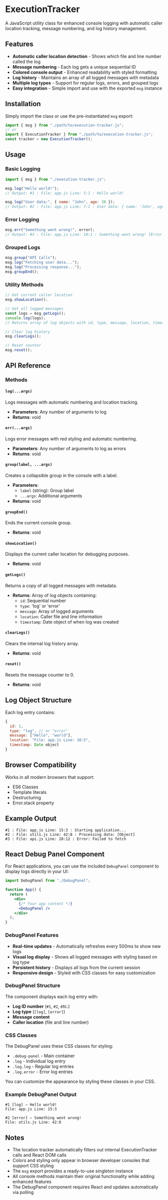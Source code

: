 # ExecutionTracker

A JavaScript utility class for enhanced console logging with automatic caller location tracking, message numbering, and log history management.

## Features

- **Automatic caller location detection** - Shows which file and line number called the log
- **Message numbering** - Each log gets a unique sequential ID
- **Colored console output** - Enhanced readability with styled formatting
- **Log history** - Maintains an array of all logged messages with metadata
- **Multiple log types** - Support for regular logs, errors, and grouped logs
- **Easy integration** - Simple import and use with the exported `msg` instance

## Installation

Simply import the class or use the pre-instantiated `msg` export:

```javascript
import { msg } from "./path/to/execution-tracker.js";
// or
import { ExecutionTracker } from "./path/to/execution-tracker.js";
const tracker = new ExecutionTracker();
```

## Usage

### Basic Logging

```javascript
import { msg } from "./execution-tracker.js";

msg.log("Hello world!");
// Output: #1 : File: app.js Line: 5:1 : Hello world!

msg.log("User data:", { name: "John", age: 30 });
// Output: #2 : File: app.js Line: 7:1 : User data: { name: 'John', age: 30 }
```

### Error Logging

```javascript
msg.err("Something went wrong!", error);
// Output: #3 : File: app.js Line: 10:1 : Something went wrong! [Error object]
```

### Grouped Logs

```javascript
msg.group("API Calls");
msg.log("Fetching user data...");
msg.log("Processing response...");
msg.groupEnd();
```

### Utility Methods

```javascript
// Get current caller location
msg.showLocation();

// Get all logged messages
const logs = msg.getLogs();
console.log(logs);
// Returns array of log objects with id, type, message, location, timestamp

// Clear log history
msg.clearLogs();

// Reset counter
msg.reset();
```

## API Reference

### Methods

#### `log(...args)`

Logs messages with automatic numbering and location tracking.

- **Parameters**: Any number of arguments to log
- **Returns**: void

#### `err(...args)`

Logs error messages with red styling and automatic numbering.

- **Parameters**: Any number of arguments to log as errors
- **Returns**: void

#### `group(label, ...args)`

Creates a collapsible group in the console with a label.

- **Parameters**:
  - `label` (string): Group label
  - `...args`: Additional arguments
- **Returns**: void

#### `groupEnd()`

Ends the current console group.

- **Returns**: void

#### `showLocation()`

Displays the current caller location for debugging purposes.

- **Returns**: void

#### `getLogs()`

Returns a copy of all logged messages with metadata.

- **Returns**: Array of log objects containing:
  - `id`: Sequential number
  - `type`: 'log' or 'error'
  - `message`: Array of logged arguments
  - `location`: Caller file and line information
  - `timestamp`: Date object of when log was created

#### `clearLogs()`

Clears the internal log history array.

- **Returns**: void

#### `reset()`

Resets the message counter to 0.

- **Returns**: void

## Log Object Structure

Each log entry contains:

```javascript
{
  id: 1,
  type: "log", // or "error"
  message: ["Hello", "world"],
  location: "File: app.js Line: 10:5",
  timestamp: Date object
}
```

## Browser Compatibility

Works in all modern browsers that support:

- ES6 Classes
- Template literals
- Destructuring
- Error.stack property

## Example Output

```
#1 : File: app.js Line: 15:3 : Starting application...
#2 : File: utils.js Line: 42:8 : Processing data: [Object]
#3 : File: api.js Line: 28:12 : Error: Failed to fetch
```

## React Debug Panel Component

For React applications, you can use the included `DebugPanel` component to display logs directly in your UI:

```jsx
import DebugPanel from "./DebugPanel";

function App() {
  return (
    <div>
      {/* Your app content */}
      <DebugPanel />
    </div>
  );
}
```

### DebugPanel Features

- **Real-time updates** - Automatically refreshes every 500ms to show new logs
- **Visual log display** - Shows all logged messages with styling based on log type
- **Persistent history** - Displays all logs from the current session
- **Responsive design** - Styled with CSS classes for easy customization

### DebugPanel Structure

The component displays each log entry with:

- **Log ID number** (`#1`, `#2`, etc.)
- **Log type** (`[log]`, `[error]`)
- **Message content**
- **Caller location** (file and line number)

### CSS Classes

The DebugPanel uses these CSS classes for styling:

- `.debug-panel` - Main container
- `.log` - Individual log entry
- `.log.log` - Regular log entries
- `.log.error` - Error log entries

You can customize the appearance by styling these classes in your CSS.

### Example DebugPanel Output

```
#1 [log] — Hello world!
File: app.js Line: 15:3

#2 [error] — Something went wrong!
File: utils.js Line: 42:8
```

## Notes

- The location tracker automatically filters out internal ExecutionTracker calls and React DOM calls
- Colors and styling only appear in browser developer consoles that support CSS styling
- The `msg` export provides a ready-to-use singleton instance
- All console methods maintain their original functionality while adding enhanced features
- The DebugPanel component requires React and updates automatically via polling
